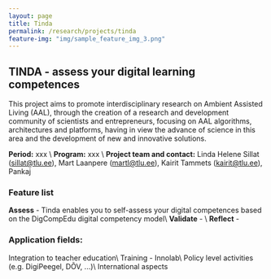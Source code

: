 ```yaml
---
layout: page
title: Tinda
permalink: /research/projects/tinda
feature-img: "img/sample_feature_img_3.png"
---
```


## TINDA - assess your digital learning competences 

This project aims to promote interdisciplinary research on Ambient Assisted Living (AAL), through the creation of a research and development community of scientists and entrepreneurs, focusing on AAL algorithms, architectures and platforms, having in view the advance of science in this area and the development of new and innovative solutions.

**Period:** xxx \\
**Program:** xxx \\
**Project team and contact:** Linda Helene Sillat (sillat@tlu.ee), Mart Laanpere (martl@tlu.ee), Kairit Tammets (kairit@tlu.ee), Pankaj

### Feature list

**Assess** - Tinda enables you to self-assess your digital competences based on the DigCompEdu digital competency model\\
**Validate** - \\
**Reflect** - 

### Application fields:
Integration to teacher education\\
Training - Innolab\\
Policy level activities (e.g. DigiPeegel, DÕV, ...)\\
International aspects

### 